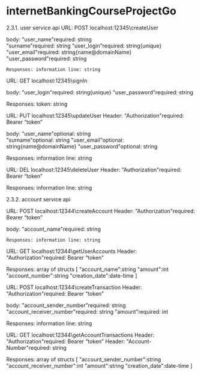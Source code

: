 # internetBankingCourseProjectGo
2.3.1. user service api
URL: POST localhost:12345\createUser

body: "user_name"required:   	 string			
"surname"required: 	 string
"user_login"required: 	 string{unique}
"user_email"required: 	 string{name@domainName}
"user_password"required: string

	Responses: information line: string

URL: GET localhost:12345\signIn

body: "user_login"required: 	 string{unique}
"user_password"required: string

Responses: token: string

URL: PUT localhost:12345\updateUser
Header: "Authorization"required: Bearer “token”

body: "user_name"optional:   	 string			
"surname"optional: 		 string
"user_email"optional: 	 string{name@domainName}
"user_password"optional: 	 string

Responses: information line: string

URL: DEL localhost:12345\deleteUser
Header: "Authorization"required: Bearer “token”

Responses: information line: string

  2.3.2. account service api

URL: POST localhost:12344\createAccount
Header: "Authorization"required: Bearer “token”

body: "account_name"required:    string	

	Responses: information line: string

URL: GET localhost:12344\getUserAccounts
Header: "Authorization"required: Bearer “token”

Responses: array of structs
[
"account_name":string
"amount":int
"account_number":string
"creation_date":date-time
	]


URL: POST localhost:12344\createTransaction
Header: "Authorization"required: Bearer “token”

body: "account_sender_number"required:   	 string			
"account_receiver_number"required: 	 string
"amount"required: 	 int

Responses: information line: string

URL: GET localhost:12344\getAccountTransactions
Header: "Authorization"required: Bearer “token”
Header: "Account-Number"required: string

Responses: array of structs
[
"account_sender_number":string
"account_receiver_number":int
"amount":string
"creation_date":date-time
	]
